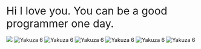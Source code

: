 <h1 style="font-family: -apple-system, system-ui, BlinkMacSystemFont, 'Segoe UI', Roboto, 'Helvetica Neue', Arial, sans-serif; font-weight: normal; margin-bottom: 1rem;">
  Hi I love you. You can be a good programmer one day.
</h1>
  <p style="text-align: left;">
    <img src="https://api.boot.dev/v1/users/public/03e4f1f5-3f97-40f2-acf2-e19bceb8a188/thumbnail" >
    <img src="https://github.com/user-attachments/assets/702ebc93-bdba-477b-97a3-286021983ac0" alt="Yakuza 6" />
    <img src="https://github.com/user-attachments/assets/702ebc93-bdba-477b-97a3-286021983ac0" alt="Yakuza 6" />
    <img src="https://github.com/user-attachments/assets/702ebc93-bdba-477b-97a3-286021983ac0" alt="Yakuza 6" />
    <img src="https://github.com/user-attachments/assets/702ebc93-bdba-477b-97a3-286021983ac0" alt="Yakuza 6" />
    <img src="https://github.com/user-attachments/assets/702ebc93-bdba-477b-97a3-286021983ac0" alt="Yakuza 6" />
    <img src="https://github.com/user-attachments/assets/702ebc93-bdba-477b-97a3-286021983ac0" alt="Yakuza 6" />
  </p>
